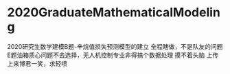 # 2020GraduateMathematicalModeling
2020研究生数学建模B题-辛烷值损失预测模型的建立
全程瞎做，不是队友的问题
E题油箱质心问题不去选择，无人机控制专业非得搞个数据处理
摸不着头脑
上传上来博君一笑，求轻喷
